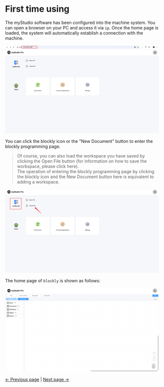 # First time using

The myStudio software has been configured into the machine system. You can open a browser on your PC and access it via `ip`. Once the home page is loaded, the system will automatically establish a connection with the machine.

<img src="../../../../resources/3-FunctionsAndApplications/6.developmentGuide/myStudio/blockly/home.png" />

You can click the blockly icon or the "New Document" button to enter the blockly programming page.

> Of course, you can also load the workspace you have saved by clicking the Open File button (for information on how to save the workspace, please click here).<br />
> The operation of entering the blockly programming page by clicking the blockly icon and the New Document button here is equivalent to adding a workspace.

<img src="../../../../resources/3-FunctionsAndApplications/6.developmentGuide/myStudio/blockly/myBlockly.png" />

The home page of `blockly` is shown as follows:

<img src="../../../../resources/3-FunctionsAndApplications/6.developmentGuide/myStudio/blockly/blockly.png" />

[← Previous page](../6.5.4-Q&A.md) | [Next page →](./6.5.5.2-interfaceDescripton.md)
